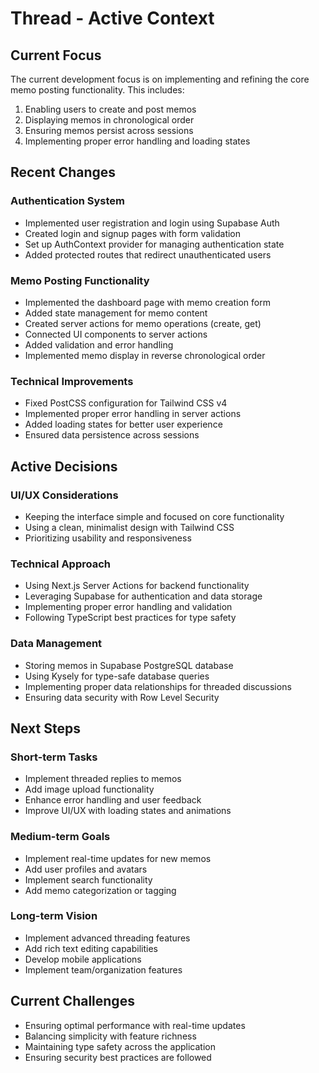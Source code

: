 # Thread - Active Context

## Current Focus
The current development focus is on implementing and refining the core memo posting functionality. This includes:

1. Enabling users to create and post memos
2. Displaying memos in chronological order
3. Ensuring memos persist across sessions
4. Implementing proper error handling and loading states

## Recent Changes

### Authentication System
- Implemented user registration and login using Supabase Auth
- Created login and signup pages with form validation
- Set up AuthContext provider for managing authentication state
- Added protected routes that redirect unauthenticated users

### Memo Posting Functionality
- Implemented the dashboard page with memo creation form
- Added state management for memo content
- Created server actions for memo operations (create, get)
- Connected UI components to server actions
- Added validation and error handling
- Implemented memo display in reverse chronological order

### Technical Improvements
- Fixed PostCSS configuration for Tailwind CSS v4
- Implemented proper error handling in server actions
- Added loading states for better user experience
- Ensured data persistence across sessions

## Active Decisions

### UI/UX Considerations
- Keeping the interface simple and focused on core functionality
- Using a clean, minimalist design with Tailwind CSS
- Prioritizing usability and responsiveness

### Technical Approach
- Using Next.js Server Actions for backend functionality
- Leveraging Supabase for authentication and data storage
- Implementing proper error handling and validation
- Following TypeScript best practices for type safety

### Data Management
- Storing memos in Supabase PostgreSQL database
- Using Kysely for type-safe database queries
- Implementing proper data relationships for threaded discussions
- Ensuring data security with Row Level Security

## Next Steps

### Short-term Tasks
- Implement threaded replies to memos
- Add image upload functionality
- Enhance error handling and user feedback
- Improve UI/UX with loading states and animations

### Medium-term Goals
- Implement real-time updates for new memos
- Add user profiles and avatars
- Implement search functionality
- Add memo categorization or tagging

### Long-term Vision
- Implement advanced threading features
- Add rich text editing capabilities
- Develop mobile applications
- Implement team/organization features

## Current Challenges
- Ensuring optimal performance with real-time updates
- Balancing simplicity with feature richness
- Maintaining type safety across the application
- Ensuring security best practices are followed
